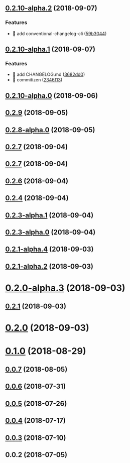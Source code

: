 <a name="0.2.10-alpha.2"></a>

## [0.2.10-alpha.2](https://github.com/vito24/cka/compare/0.2.10-alpha.1...0.2.10-alpha.2) (2018-09-07)

### Features

- 🎸 add conventional-changelog-cli ([59b3044](https://github.com/vito24/cka/commit/59b3044))

<a name="0.2.10-alpha.1"></a>

## [0.2.10-alpha.1](https://github.com/vito24/cka/compare/0.2.10-alpha.0...0.2.10-alpha.1) (2018-09-07)

### Features

- 🎸 add CHANGELOG.md ([3682dd0](https://github.com/vito24/cka/commit/3682dd0))
- 🎸 commitizen ([2346f13](https://github.com/vito24/cka/commit/2346f13))

<a name="0.2.10-alpha.0"></a>

## [0.2.10-alpha.0](https://github.com/vito24/cka/compare/0.2.9...0.2.10-alpha.0) (2018-09-06)

<a name="0.2.9"></a>

## [0.2.9](https://github.com/vito24/cka/compare/0.2.8-alpha.0...0.2.9) (2018-09-05)

<a name="0.2.8-alpha.0"></a>

## [0.2.8-alpha.0](https://github.com/vito24/cka/compare/0.2.7...0.2.8-alpha.0) (2018-09-05)

<a name="0.2.7"></a>

## [0.2.7](https://github.com/vito24/cka/compare/v0.2.7...0.2.7) (2018-09-04)

<a name="0.2.7"></a>

## [0.2.7](https://github.com/vito24/cka/compare/0.2.6...v0.2.7) (2018-09-04)

<a name="0.2.6"></a>

## [0.2.6](https://github.com/vito24/cka/compare/0.2.4...0.2.6) (2018-09-04)

<a name="0.2.4"></a>

## [0.2.4](https://github.com/vito24/cka/compare/0.2.3-alpha.1...0.2.4) (2018-09-04)

<a name="0.2.3-alpha.1"></a>

## [0.2.3-alpha.1](https://github.com/vito24/cka/compare/0.2.3-alpha.0...0.2.3-alpha.1) (2018-09-04)

<a name="0.2.3-alpha.0"></a>

## [0.2.3-alpha.0](https://github.com/vito24/cka/compare/0.2.1-alpha.4...0.2.3-alpha.0) (2018-09-04)

<a name="0.2.1-alpha.4"></a>

## [0.2.1-alpha.4](https://github.com/vito24/cka/compare/0.2.1-alpha.3...0.2.1-alpha.4) (2018-09-03)

<a name="0.2.1-alpha.2"></a>

## [0.2.1-alpha.2](https://github.com/vito24/cka/compare/0.2.1-alpha.1...0.2.1-alpha.2) (2018-09-03)

<a name="0.2.0-alpha.3"></a>

# [0.2.0-alpha.3](https://github.com/vito24/cka/compare/v0.2.1...0.2.0-alpha.3) (2018-09-03)

<a name="0.2.1"></a>

## [0.2.1](https://github.com/vito24/cka/compare/0.2.0-alpha.2...v0.2.1) (2018-09-03)

<a name="0.2.0"></a>

# [0.2.0](https://github.com/vito24/cka/compare/v0.1.0...v0.2.0) (2018-09-03)

<a name="0.1.0"></a>

# [0.1.0](https://github.com/vito24/cka/compare/v0.0.7...v0.1.0) (2018-08-29)

<a name="0.0.7"></a>

## [0.0.7](https://github.com/vito24/cka/compare/v0.0.6...v0.0.7) (2018-08-05)

<a name="0.0.6"></a>

## [0.0.6](https://github.com/vito24/cka/compare/v0.0.5...v0.0.6) (2018-07-31)

<a name="0.0.5"></a>

## [0.0.5](https://github.com/vito24/cka/compare/v0.0.4...v0.0.5) (2018-07-26)

<a name="0.0.4"></a>

## [0.0.4](https://github.com/vito24/cka/compare/v0.0.3...v0.0.4) (2018-07-17)

<a name="0.0.3"></a>

## [0.0.3](https://github.com/vito24/cka/compare/v0.0.2...v0.0.3) (2018-07-10)

<a name="0.0.2"></a>

## 0.0.2 (2018-07-05)

